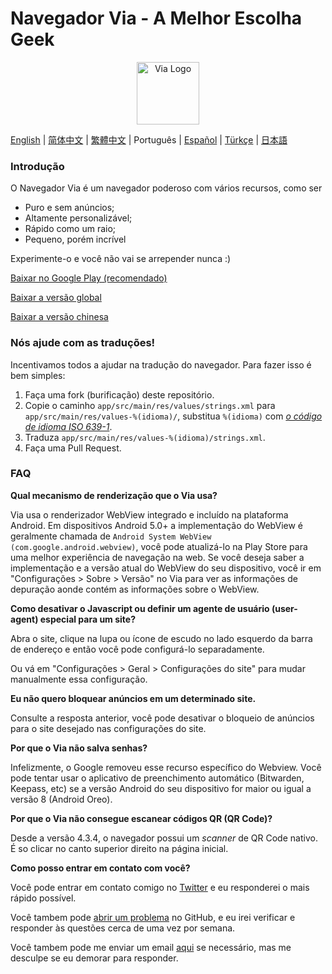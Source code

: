 # Navegador Via - A Melhor Escolha Geek

<div align="center"><img src="http://viayoo.com/en/images/logo.png" alt="Via Logo" height="100"/></div>

[English](./README.md) | [简体中文](./README_zh_CN.md) | [繁體中文](./README_zh_TW.md) | Português | [Español](./README_es_ES.md) | [Türkçe](./README_tr_TR.md) | [日本語](./README_ja_JP.md)

### Introdução

O Navegador Via é um navegador poderoso com vários recursos, como ser

- Puro e sem anúncios;
- Altamente personalizável;
- Rápido como um raio;
- Pequeno, porém incrível 

Experimente-o e você não vai se arrepender nunca :)

[Baixar no Google Play (recomendado)](https://play.google.com/store/apps/details?id=mark.via.gp)

[Baixar a versão global](https://res.viayoo.com/v1/via-release.apk)

[Baixar a versão chinesa](https://www.coolapk.com/apk/mark.via)

### Nós ajude com as traduções!

Incentivamos todos a ajudar na tradução do navegador. Para fazer isso é bem simples:

1. Faça uma fork (burificação) deste repositório.
2. Copie o caminho `app/src/main/res/values/strings.xml` para `app/src/main/res/values-%(idioma)/`, substitua `%(idioma)` com [*o código de idioma ISO 639-1*](http://www.loc.gov/standards/iso639-2/php/code_list.php).
3. Traduza `app/src/main/res/values-%(idioma)/strings.xml`.
4. Faça uma Pull Request.


### FAQ

**Qual mecanismo de renderização que o Via usa?**

Via usa o renderizador WebView integrado e incluído na plataforma Android. Em dispositivos Android 5.0+ a implementação do WebView é geralmente chamada de `Android System WebView (com.google.android.webview)`, você pode atualizá-lo na Play Store para uma melhor experiência de navegação na web. Se você deseja saber a implementação e a versão atual do WebView do seu dispositivo, você ir em "Configurações > Sobre > Versão" no Via para ver as informações de depuração aonde contém as informações sobre o WebView.

**Como desativar o Javascript ou definir um agente de usuário (user-agent) especial para um site?**

Abra o site, clique na lupa ou ícone de escudo no lado esquerdo da barra de endereço e então você pode configurá-lo separadamente.

Ou vá em  "Configurações > Geral > Configurações do site" para mudar manualmente essa configuração.

**Eu não quero bloquear anúncios em um determinado site.**

Consulte a resposta anterior, você pode desativar o bloqueio de anúncios para o site desejado nas configurações do site.

**Por que o Via não salva senhas?**

Infelizmente, o Google removeu esse recurso específico do Webview. Você pode tentar usar o aplicativo de preenchimento automático (Bitwarden, Keepass, etc) se a versão Android do seu dispositivo for maior ou igual a versão 8 (Android Oreo).

**Por que o Via não consegue escanear códigos QR (QR Code)?**

Desde a versão 4.3.4, o navegador possui um _scanner_ de QR Code nativo. É so clicar no canto superior direito na página inicial.

**Como posso entrar em contato com você?**

Você pode entrar em contato comigo no [Twitter](https://twitter.com/Yafeng78600505) e eu responderei o mais rápido possível.

Você tambem pode [abrir um problema](https://github.com/tuyafeng/Via/issues/new) no GitHub, e eu irei verificar e responder às questões cerca de uma vez por semana.

Você tambem pode me enviar um email [aqui](mailto:yafengtu@gmail.com) se necessário, mas me desculpe se eu demorar para responder.
